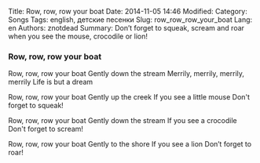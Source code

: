 Title: Row, row, row your boat
Date: 2014-11-05 14:46
Modified: 
Category: Songs
Tags: english, детские песенки
Slug: row_row_row_your_boat
Lang: en
Authors: znotdead
Summary: Don’t forget to squeak, scream and roar when you see the mouse, crocodile or lion!

### Row, row, row your boat

Row, row, row your boat
Gently down the stream
Merrily, merrily, merrily, merrily
Life is but a dream

Row, row, row your boat
Gently up the creek If you see a little mouse
Don't forget to squeak!

Row, row, row your boat
Gently down the stream If you see a crocodile
Don't forget to scream!

Row, row, row your boat
Gently to the shore
If you see a lion
Don’t forget to roar!
